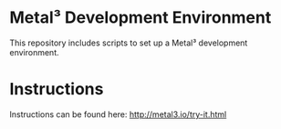 Metal³ Development Environment
==============================

This repository includes scripts to set up a Metal³ development environment.

# Instructions

Instructions can be found here: http://metal3.io/try-it.html
